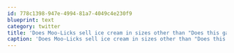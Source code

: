 ```yaml
---
id: 778c1398-947e-4994-81a7-4049c4e230f9
blueprint: text
category: twitter
title: 'Does Moo-Licks sell ice cream in sizes other than "Does this gallon of ice cream make my ass look fat?"'
caption: 'Does Moo-Licks sell ice cream in sizes other than "Does this gallon of ice cream make my ass look fat?"'
---
```

